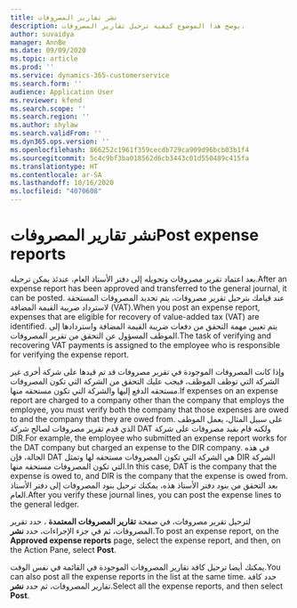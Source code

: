 ```yaml
---
title: نشر تقارير المصروفات
description: يوضح هذا الموضوع كيفية ترحيل تقارير المصروفات.
author: suvaidya
manager: AnnBe
ms.date: 09/09/2020
ms.topic: article
ms.prod: ''
ms.service: dynamics-365-customerservice
ms.search.form: ''
audience: Application User
ms.reviewer: kfend
ms.search.scope: ''
ms.search.region: ''
ms.author: shylaw
ms.search.validFrom: ''
ms.dyn365.ops.version: ''
ms.openlocfilehash: 866252c1961f359cecdb729ca909d96bcb03b1f4
ms.sourcegitcommit: 5c4c9bf3ba018562d6cb3443c01d550489c415fa
ms.translationtype: HT
ms.contentlocale: ar-SA
ms.lasthandoff: 10/16/2020
ms.locfileid: "4070608"
---
```

# <a name="post-expense-reports"></a><span data-ttu-id="3dab8-103">نشر تقارير المصروفات</span><span class="sxs-lookup"><span data-stu-id="3dab8-103">Post expense reports</span></span>

<span data-ttu-id="3dab8-104">بعد اعتماد تقرير مصروفات وتحويله إلى دفتر الأستاذ العام، عندئذ يمكن ترحيله.</span><span class="sxs-lookup"><span data-stu-id="3dab8-104">After an expense report has been approved and transferred to the general journal, it can be posted.</span></span> <span data-ttu-id="3dab8-105">عند قيامك بترحيل تقرير مصروفات، يتم تحديد المصروفات المستحقة لاسترداد ضريبة القيمة المضافة (VAT).</span><span class="sxs-lookup"><span data-stu-id="3dab8-105">When you post an expense report, expenses that are eligible for recovery of value-added tax (VAT) are identified.</span></span> <span data-ttu-id="3dab8-106">يتم تعيين مهمة التحقق من دفعات ضريبة القيمة المضافة واستردادها إلى الموظف المسؤول عن التحقق من تقرير المصروفات.</span><span class="sxs-lookup"><span data-stu-id="3dab8-106">The task of verifying and recovering VAT payments is assigned to the employee who is responsible for verifying the expense report.</span></span>

<span data-ttu-id="3dab8-107">وإذا كانت المصروفات الموجودة في تقرير مصروفات قد تم قيدها على شركة أخرى غير الشركة التي توظف الموظف، فيجب عليك التحقق من الشركة التي تكون المصروفات مستحقه الدفع إليها والشركة التي تكون مستحقه منها.</span><span class="sxs-lookup"><span data-stu-id="3dab8-107">If expenses on an expense report are charged to a company other than the company that employs the employee, you must verify both the company that those expenses are owed to and the company that they are owed from.</span></span> <span data-ttu-id="3dab8-108">على سبيل المثال، يعمل الموظف الذي قدم تقرير مصروفات لصالح شركة DAT ولكنه قام بقيد مصروفات على شركة DIR.</span><span class="sxs-lookup"><span data-stu-id="3dab8-108">For example, the employee who submitted an expense report works for the DAT company but charged an expense to the DIR company.</span></span> <span data-ttu-id="3dab8-109">في هذه الحالة، فإن DAT هي الشركة التي تكون المصروفات مستحقه لها وتمثل DIR الشركة التي تكون المصروفات مستحقه منها.</span><span class="sxs-lookup"><span data-stu-id="3dab8-109">In this case, DAT is the company that the expense is owed to, and DIR is the company that the expense is owed from.</span></span> <span data-ttu-id="3dab8-110">بعد التحقق من بنود دفتر الأستاذ هذه، يمكنك ترحيل بنود المصروفات إلى دفتر الأستاذ العام.</span><span class="sxs-lookup"><span data-stu-id="3dab8-110">After you verify these journal lines, you can post the expense lines to the general ledger.</span></span>

<span data-ttu-id="3dab8-111">لترحيل تقرير مصروفات، في صفحة **تقارير المصروفات المعتمدة** ، حدد تقرير المصروفات، ثم في جزء الإجراءات، حدد **نشر**.</span><span class="sxs-lookup"><span data-stu-id="3dab8-111">To post an expense report, on the **Approved expense reports** page, select the expense report, and then, on the Action Pane, select **Post**.</span></span>

<span data-ttu-id="3dab8-112">يمكنك أيضا ترحيل كافة تقارير المصروفات الموجودة في القائمة في نفس الوقت.</span><span class="sxs-lookup"><span data-stu-id="3dab8-112">You can also post all the expense reports in the list at the same time.</span></span> <span data-ttu-id="3dab8-113">حدد كافة تقارير المصروفات، ثم حدد **نشر**.</span><span class="sxs-lookup"><span data-stu-id="3dab8-113">Select all the expense reports, and then select **Post**.</span></span>
